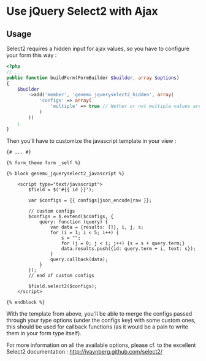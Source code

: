 # Use jQuery Select2 with Ajax

## Usage

Select2 requires a hidden input for ajax values, so you have to configure your form
this way :

``` php
<?php
// ...
public function buildForm(FormBuilder $builder, array $options)
{
    $builder
        ->add('member', 'genemu_jqueryselect2_hidden', array(
            'configs' => array(
                'multiple' => true // Wether or not multiple values are allowed (default to false)
            )
        ))
    ;
}
```

Then you'll have to customize the javascript template in your view :
```
{# ... #}

{% form_theme form _self %}

{% block genemu_jqueryselect2_javascript %}

    <script type="text/javascript">
        $field = $('#{{ id }}');

        var $configs = {{ configs|json_encode|raw }};

        // custom configs
        $configs = $.extend($configs, {
            query: function (query) {
                var data = {results: []}, i, j, s;
                for (i = 1; i < 5; i++) {
                    s = "";
                    for (j = 0; j < i; j++) {s = s + query.term;}
                    data.results.push({id: query.term + i, text: s});
                }
                query.callback(data);
            }
        });
        // end of custom configs

        $field.select2($configs);
    </script>

{% endblock %}
```

With the template from above, you'll be able to merge the configs passed through
your type options (under the configs key) with some custom ones, this should be used
for callback functions (as it would be a pain to write them in your form type itself).

For more information on all the available options, please cf. to the excellent
Select2 documentation : http://ivaynberg.github.com/select2/